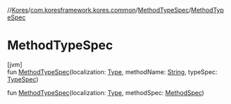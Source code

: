 //[Kores](../../../index.md)/[com.koresframework.kores.common](../index.md)/[MethodTypeSpec](index.md)/[MethodTypeSpec](-method-type-spec.md)

# MethodTypeSpec

[jvm]\
fun [MethodTypeSpec](-method-type-spec.md)(localization: [Type](https://docs.oracle.com/javase/8/docs/api/java/lang/reflect/Type.html), methodName: [String](https://kotlinlang.org/api/latest/jvm/stdlib/kotlin/-string/index.html), typeSpec: [TypeSpec](../../com.koresframework.kores.base/-type-spec/index.md))

fun [MethodTypeSpec](-method-type-spec.md)(localization: [Type](https://docs.oracle.com/javase/8/docs/api/java/lang/reflect/Type.html), methodSpec: [MethodSpec](../-method-spec/index.md))
